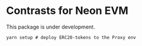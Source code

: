# Contrasts for Neon EVM

This package is under development.

```shell
yarn setup # deploy ERC20-tokens to the Proxy env
```
